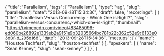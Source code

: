 {
  "title": "Parallelism",
  "tags": [
    "Parallelism"
  ],
  "type": "tag",
  "slug": "parallelism",
  "date": "2013-09-28T15:34:36",
  "draft": false,
  "recordings": [
    {
      "title": "Parallelism Versus Concurrency - Which One is Right?",
      "slug": "parallelism-versus-concurrency-which-one-is-right",
      "thumbnail": "https://i.vimeocdn.com/video/483485096-ed060be26892e1339eb2a9151e9b32035664bc781b22b362c52e9c6133e03d0f-d_295x166",
      "date": "2013-09-28T15:34:36",
      "meetups": [
        {
          "name": "Houston Techfest",
          "slug": "houston-techfest"
        }
      ],
      "speakers": [
        {
          "name": "Sean Kenney",
          "slug": "sean-kenney"
        }
      ]
    }
  ]
}